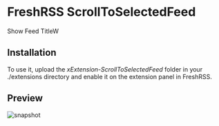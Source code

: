 # FreshRSS ScrollToSelectedFeed

Show Feed TitleW

## Installation

To use it, upload the *xExtension-ScrollToSelectedFeed* folder in your ./extensions directory and enable it on the extension panel in FreshRSS.

## Preview

![snapshot](snapshot.png)
